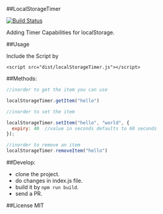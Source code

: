 ##LocalStorageTimer

[![Build Status](https://travis-ci.org/Strawhatspirates/localStorageTimer.svg?branch=master)](https://travis-ci.org/Strawhatspirates/localStorageTimer)

Adding Timer Capabilities for localStorage.


##Usage

Include the Script by
```
<script src="dist/localStorageTimer.js"></script>
```

##Methods:

```javascript
//inorder to get the item you can use

localStorageTimer.getItem("hello")

//inorder to set the item

localStorageTimer.setItem("hello", "world", {
  expiry: 40  //value in seconds defaults to 60 seconds
});

//inorder to remove an item
localStorageTimer.removeItem("hello")

```

##Develop:

* clone the project.
* do changes in index.js file.
* build it by ```npm run build```.
* send a PR.

##License
MIT

